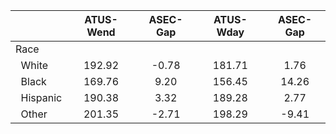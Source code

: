 
|                      |    ATUS-Wend |     ASEC-Gap |    ATUS-Wday |     ASEC-Gap |
| -------------------- | :----------: | :----------: | :----------: | :----------: |
| Race                 |              |              |              |              |
| &nbsp;&nbsp;White    |       192.92 |        -0.78 |       181.71 |         1.76 |
| &nbsp;&nbsp;Black    |       169.76 |         9.20 |       156.45 |        14.26 |
| &nbsp;&nbsp;Hispanic |       190.38 |         3.32 |       189.28 |         2.77 |
| &nbsp;&nbsp;Other    |       201.35 |        -2.71 |       198.29 |        -9.41 |

